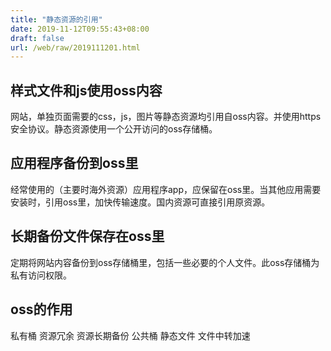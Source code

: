 ```yaml
---
title: "静态资源的引用"
date: 2019-11-12T09:55:43+08:00
draft: false
url: /web/raw/2019111201.html
---
```

## 样式文件和js使用oss内容
网站，单独页面需要的css，js，图片等静态资源均引用自oss内容。并使用https安全协议。静态资源使用一个公开访问的oss存储桶。
## 应用程序备份到oss里
经常使用的（主要时海外资源）应用程序app，应保留在oss里。当其他应用需要安装时，引用oss里，加快传输速度。国内资源可直接引用原资源。
## 长期备份文件保存在oss里
定期将网站内容备份到oss存储桶里，包括一些必要的个人文件。此oss存储桶为私有访问权限。
## oss的作用
私有桶 资源冗余 资源长期备份
公共桶 静态文件 文件中转加速
